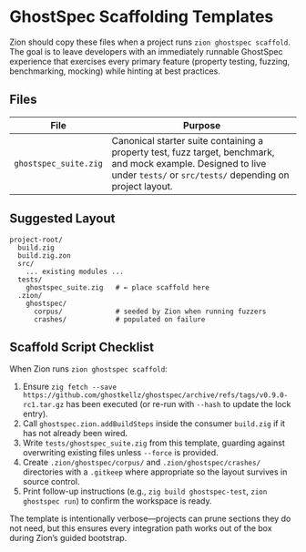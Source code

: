 # GhostSpec Scaffolding Templates

Zion should copy these files when a project runs `zion ghostspec scaffold`. The goal is to leave developers with an immediately runnable GhostSpec experience that exercises every primary feature (property testing, fuzzing, benchmarking, mocking) while hinting at best practices.

## Files

| File | Purpose |
| --- | --- |
| `ghostspec_suite.zig` | Canonical starter suite containing a property test, fuzz target, benchmark, and mock example. Designed to live under `tests/` or `src/tests/` depending on project layout. |

## Suggested Layout

```
project-root/
  build.zig
  build.zig.zon
  src/
    ... existing modules ...
  tests/
    ghostspec_suite.zig   # ← place scaffold here
  .zion/
    ghostspec/
      corpus/             # seeded by Zion when running fuzzers
      crashes/            # populated on failure
```

## Scaffold Script Checklist

When Zion runs `zion ghostspec scaffold`:

1. Ensure `zig fetch --save https://github.com/ghostkellz/ghostspec/archive/refs/tags/v0.9.0-rc1.tar.gz` has been executed (or re-run with `--hash` to update the lock entry).
2. Call `ghostspec.zion.addBuildSteps` inside the consumer `build.zig` if it has not already been wired.
3. Write `tests/ghostspec_suite.zig` from this template, guarding against overwriting existing files unless `--force` is provided.
4. Create `.zion/ghostspec/corpus/` and `.zion/ghostspec/crashes/` directories with a `.gitkeep` where appropriate so the layout survives in source control.
5. Print follow-up instructions (e.g., `zig build ghostspec-test`, `zion ghostspec run`) to confirm the workspace is ready.

The template is intentionally verbose—projects can prune sections they do not need, but this ensures every integration path works out of the box during Zion’s guided bootstrap.
